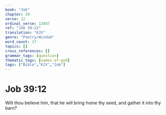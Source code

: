 ```yaml
---
book: "Job"
chapter: 39
verse: 12
ordinal_verse: 13847
ref: "Job 39:12"
translation: "KJV"
genre: "Poetry/Wisdom"
word_count: 17
topics: []
cross_references: []
grammar_tags: [question]
thematic_tags: [names-of-god]
tags: ["Bible","KJV","Job"]
---
```


# Job 39:12

Wilt thou believe him, that he will bring home thy seed, and gather it into thy barn?
